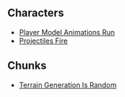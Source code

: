 
## Characters
- [Player Model Animations Run](Characters/player-model-animations-run.md)
- [Projectiles Fire](Characters/projectiles-fire.md)

## Chunks
- [Terrain Generation Is Random](Chunks/terrain-generation-is-random.md)
